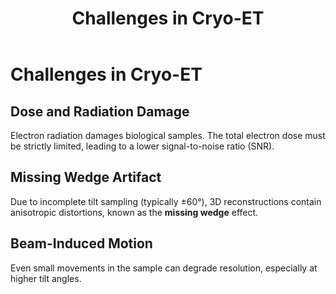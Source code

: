 ﻿---
layout: default
title: "Challenges in Cryo-ET"
parent: "Welcome Page"
nav_order: 6
---

# Challenges in Cryo-ET

## **Dose and Radiation Damage**
Electron radiation damages biological samples. The total electron dose must be strictly limited, leading to a lower signal-to-noise ratio (SNR).

## **Missing Wedge Artifact**
Due to incomplete tilt sampling (typically ±60°), 3D reconstructions contain anisotropic distortions, known as the **missing wedge** effect.

## **Beam-Induced Motion**
Even small movements in the sample can degrade resolution, especially at higher tilt angles.

